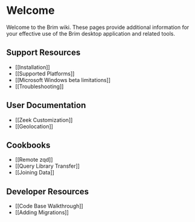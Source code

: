 # Welcome

Welcome to the Brim wiki. These pages provide additional information for your
effective use of the Brim desktop application and related tools.

## Support Resources

- [[Installation]]
- [[Supported Platforms]]
- [[Microsoft Windows beta limitations]]
- [[Troubleshooting]]

## User Documentation

- [[Zeek Customization]]
- [[Geolocation]]

## Cookbooks

- [[Remote zqd]]
- [[Query Library Transfer]]
- [[Joining Data]]

## Developer Resources

- [[Code Base Walkthrough]]
- [[Adding Migrations]]
